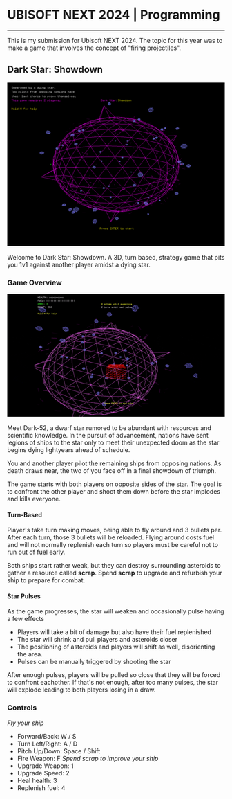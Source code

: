 # UBISOFT NEXT 2024 | Programming

---

This is my submission for Ubisoft NEXT 2024. The topic for this year was to make a game that involves
the concept of "firing projectiles".

## Dark Star: Showdown

![startscreen](https://github.com/hylu-dev/NextGame/blob/master/Documentation/startscreen.png)

Welcome to Dark Star: Showdown. A 3D, turn based, strategy game that pits you 1v1 against another player amidst a dying star.

### Game Overview

![demo](https://github.com/hylu-dev/NextGame/blob/master/Documentation/demo.gif)

Meet Dark-52, a dwarf star rumored to be abundant with resources and scientific knowledge. In the pursuit of advancement, nations have sent legions of ships to the star only to meet their unexpected doom as the star begins dying lightyears ahead of schedule.

You and another player pilot the remaining ships from opposing nations. As death draws near, the two of you face off in a final showdown of triumph.

The game starts with both players on opposite sides of the star. The goal is to confront the other player
and shoot them down before the star implodes and kills everyone.

#### Turn-Based

Player's take turn making moves, being able to fly around and 3 bullets per. After each turn, those 3 bullets will be reloaded. Flying around costs fuel and will not normally replenish each turn so players must be careful not to run out of fuel early.

Both ships start rather weak, but they can destroy surrounding asteroids to gather a resource called **scrap**.
Spend **scrap** to upgrade and refurbish your ship to prepare for combat.

#### Star Pulses

As the game progresses, the star will weaken and occasionally pulse having a few effects

- Players will take a bit of damage but also have their fuel replenished
- The star will shrink and pull players and asteroids closer
- The positioning of asteroids and players will shift as well, disorienting the area.
- Pulses can be manually triggered by shooting the star

After enough pulses, players will be pulled so close that they will be forced to confront eachother. If that's not enough,
after too many pulses, the star will explode leading to both players losing in a draw.

### Controls

*Fly your ship*
- Forward/Back: W / S
- Turn Left/Right: A / D
- Pitch Up/Down: Space / Shift
- Fire Weapon: F
*Spend scrap to improve your ship*
- Upgrade Weapon: 1
- Upgrade Speed: 2
- Heal health: 3
- Replenish fuel: 4
